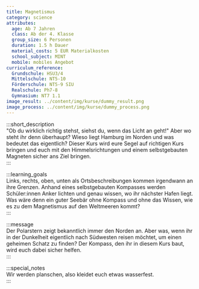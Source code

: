 ```yaml
---
title: Magnetismus
category: science
attributes:
  age: Ab 7 Jahren
  class: Ab der 4. Klasse
  group_size: 6 Personen
  duration: 1.5 h Dauer
  material_costs: 5 EUR Materialkosten
  school_subject: MINT
  mobile: mobiles Angebot
curriculum_reference:
  Grundschule: HSU3/4  
  Mittelschule: NT5-10
  Förderschule: NT5-9 SIU  
  Realschule: Ph7-8
  Gymnasium: NT7 1.1
image_result: ../content/img/kurse/dummy_result.png
image_process: ../content/img/kurse/dummy_process.png
---
```

:::short_description   
"Ob du wirklich richtig stehst, siehst du, wenn das Licht an geht!" Aber wo steht ihr denn überhaupt? Wieso liegt Hamburg im Norden und was bedeutet das eigentlich? Dieser Kurs wird eure Segel auf richtigen Kurs bringen und euch mit den Himmelsrichtungen und einem selbstgebauten Magneten sicher ans Ziel bringen.            
:::

:::learning_goals  
Links, rechts, oben, unten als Ortsbeschreibungen kommen irgendwann an ihre Grenzen. Anhand eines selbstgebauten Kompasses werden Schüler:innen Anker lichten und genau wissen, wo ihr nächster Hafen liegt. Was wäre denn ein guter Seebär ohne Kompass und ohne das Wissen, wie es zu dem Magnetismus auf den Weltmeeren kommt?                        
:::

:::message  
Der Polarstern zeigt bekanntlich immer den Norden an. Aber was, wenn ihr in der Dunkelheit eigentlich nach Südwesten reisen möchtet, um einen geheimen Schatz zu finden? Der Kompass, den ihr in diesem Kurs baut, wird euch dabei sicher helfen.     
:::  

:::special_notes  
Wir werden planschen, also kleidet euch etwas wasserfest.      
:::
